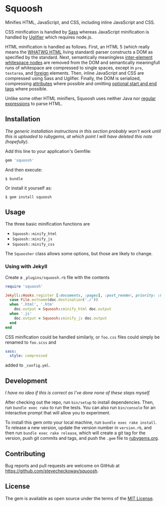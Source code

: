 # Squoosh

Minifies HTML, JavaScript, and CSS, including inline JavaScript and CSS.

CSS minification is handled by [Sass](http://www.rubydoc.info/gems/sass)
whereas JavaScript minification is handled by
[Uglifier](http://www.rubydoc.info/gems/uglifier) which requires node.js.

HTML minification is handled as follows. First, an HTML 5 (which really means
the [WHATWG HTML](https://html.spec.whatwg.org/multipage/) living standard)
parser constructs a DOM as specified by the standard. Next, semantically
meaningless [inter-element whitespace
nodes](https://html.spec.whatwg.org/multipage/dom.html#inter-element-whitespace)
are removed from the DOM and semantically meaningfull runs of whitespace are
compressed to single spaces, except in `pre`, `textarea`, and
[foreign](https://html.spec.whatwg.org/multipage/syntax.html#elements-2) elements.
Then, inline JavaScript and CSS are compressed using Sass and Uglifier.
Finally, the DOM is serialized, compressing
[attributes](https://html.spec.whatwg.org/multipage/syntax.html#attributes-2)
where possible and omitting [optional start and end
tags](https://html.spec.whatwg.org/multipage/syntax.html#optional-tags) where
possible.

Unlike some other HTML minifiers, Squoosh uses neither Java nor [regular
expressions](http://stackoverflow.com/a/1732454) to parse HTML.

## Installation

*The generic installation instructions in this section probably won't work
until this is uploaded to rubygems, at which point I will have deleted this
note (hopefully).*

Add this line to your application's Gemfile:

```ruby
gem 'squoosh'
```

And then execute:

    $ bundle

Or install it yourself as:

    $ gem install squoosh

## Usage

The three basic minification functions are

- `Squoosh::minify_html`
- `Squoosh::minify_js`
- `Squoosh::minify_css`

The `Squoosher` class allows some options, but those are likely to change.

### Using with Jekyll

Create a `_plugins/squoosh.rb` file with the contents

```ruby
require 'squoosh'

Jekyll::Hooks.register [:documents, :pages], :post_render, priority: :high do |doc|
  case File.extname(doc.destination('./'))
  when '.html', '.htm'
    doc.output = Squoosh::minify_html doc.output
  when '.js'
    doc.output = Squoosh::minify_js doc.output
  end
end
```

CSS minification could be handled similarly, or `foo.css` files could simply
be renamed to `foo.scss` and 

```yaml
sass:
  style: compressed
```

added to `_config.yml`.

## Development

*I have no idea if this is correct as I've done none of these steps myself.*

After checking out the repo, run `bin/setup` to install dependencies. Then,
run `bundle exec rake` to run the tests. You can also run `bin/console` for an
interactive prompt that will allow you to experiment.

To install this gem onto your local machine, run `bundle exec rake install`.
To release a new version, update the version number in `version.rb`, and then
run `bundle exec rake release`, which will create a git tag for the version,
push git commits and tags, and push the `.gem` file to
[rubygems.org](https://rubygems.org).

## Contributing

Bug reports and pull requests are welcome on GitHub at
https://github.com/stevecheckoway/squoosh.


## License

The gem is available as open source under the terms of the [MIT
License](http://opensource.org/licenses/MIT).

